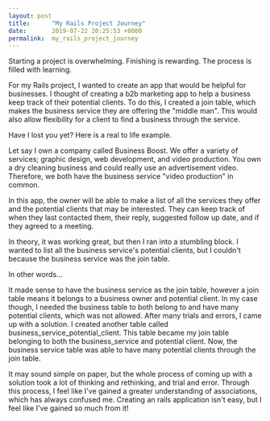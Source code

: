 ```yaml
---
layout: post
title:      "My Rails Project Journey"
date:       2019-07-22 20:25:53 +0000
permalink:  my_rails_project_journey
---
```



Starting a project is overwhelming. Finishing is rewarding. The process is filled with learning. 

For my Rails project, I wanted to create an app that would be helpful for businesses. I thought of creating a b2b marketing app to help a business keep track of their potential clients. To do this, I created a join table, which makes the business service they are offering the "middle man". This would also allow flexibility for a client to find a business through the service. 

Have I lost you yet? Here is a real to life example.

Let say I own a company called Business Boost. We offer a variety of services; graphic design, web development, and video production. You own a dry cleaning business and could really use an advertisement video. Therefore, we both have the business service "video production" in common.

In this app, the owner will be able to make a list of all the services they offer and the potential clients that may be interested. They can keep track of when they last contacted them, their reply, suggested follow up date, and if they agreed to a meeting. 

In theory, it was working great, but then I ran into a stumbling block. I wanted to list all the business service's potential clients, but I couldn't because the business service was the join table.  

In other words...

It made sense to have the business service as the join table, however a join table means it belongs to a business owner and potential client. In my case though, I needed the business table to both belong to and have many potential clients, which was not allowed. After many trials and errors, I came up with a solution. I created another table called business_service_potential_client. This table became my join table belonging to both the business_service and potential client. Now, the business service table was able to have many potential clients through the join table. 

It may sound simple on paper, but the whole process of coming up with a solution took a lot of thinking and rethinking, and trial and error. Through this process, I feel like I've gained a greater understanding of associations, which has always confused me. Creating an rails application isn't easy, but I feel like I've gained so much from it! 

